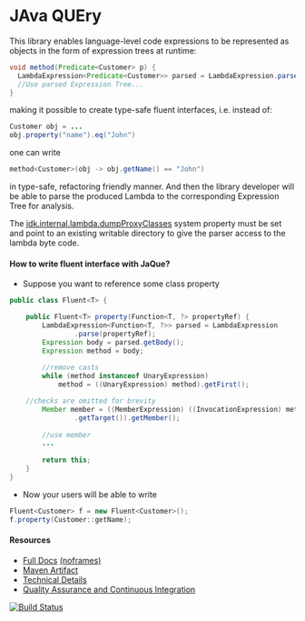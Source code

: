 # JAva QUEry

This library enables language-level code expressions to be represented as objects in the form of expression trees at runtime:

```java
void method(Predicate<Customer> p) {
  LambdaExpression<Predicate<Customer>> parsed = LambdaExpression.parse(p);
  //Use parsed Expression Tree...
}
```

making it possible to create type-safe fluent interfaces, i.e. instead of:

```java
Customer obj = ...
obj.property("name").eq("John")
```

one can write

```java
method<Customer>(obj -> obj.getName() == "John")
```

in type-safe, refactoring friendly manner. And then the library developer will be able to parse the produced Lambda to the corresponding Expression Tree for analysis.

The [jdk.internal.lambda.dumpProxyClasses](https://bugs.openjdk.java.net/browse/JDK-8023524) system property must be set and point to an existing writable directory to give the parser access to the lambda byte code.

#### How to write fluent interface with JaQue?

- Suppose you want to reference some class property

```java
public class Fluent<T> {

	public Fluent<T> property(Function<T, ?> propertyRef) {
		LambdaExpression<Function<T, ?>> parsed = LambdaExpression
				.parse(propertyRef);
		Expression body = parsed.getBody();
		Expression method = body;
		
		//remove casts
		while (method instanceof UnaryExpression)
			method = ((UnaryExpression) method).getFirst();

    //checks are omitted for brevity
		Member member = ((MemberExpression) ((InvocationExpression) method)
				.getTarget()).getMember();
		
		//use member
		...
		
		return this;
	}
}
```

- Now your users will be able to write

```java
Fluent<Customer> f = new Fluent<Customer>();
f.property(Customer::getName);
```

#### Resources

- [Full Docs](http://trigersoft.github.io/jaque) [(noframes)](http://trigersoft.github.io/jaque/overview-summary.html)
- [Maven Artifact](http://search.maven.org/#artifactdetails%7Ccom.trigersoft%7Cjaque%7C2.0.3%7Cjar)
- [Technical Details](https://github.com/TrigerSoft/jaque/wiki/Technical-Details)
- [Quality Assurance and Continuous Integration](https://github.com/TrigerSoft/jaque/wiki/Quality-Assurance)

[![Build Status](https://travis-ci.org/TrigerSoft/jaque.svg?branch=master)](https://travis-ci.org/TrigerSoft/jaque)
